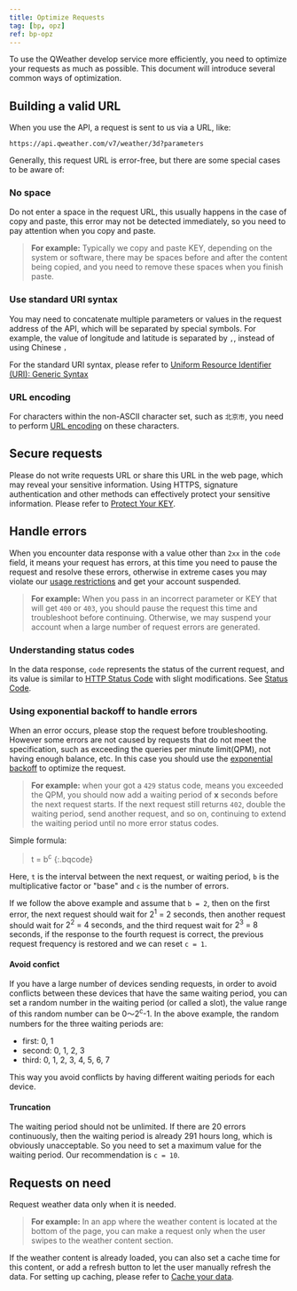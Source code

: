 ```yaml
---
title: Optimize Requests
tag: [bp, opz]
ref: bp-opz
---
```


To use the QWeather develop service more efficiently, you need to optimize your requests as much as possible. This document will introduce several common ways of optimization.

## Building a valid URL

When you use the API, a request is sent to us via a URL, like:

```
https://api.qweather.com/v7/weather/3d?parameters
```

Generally, this request URL is error-free, but there are some special cases to be aware of:

### No space

Do not enter a space in the request URL, this usually happens in the case of copy and paste, this error may not be detected immediately, so you need to pay attention when you copy and paste.

> **For example:** Typically we copy and paste KEY, depending on the system or software, there may be spaces before and after the content being copied, and you need to remove these spaces when you finish paste.

### Use standard URI syntax

You may need to concatenate multiple parameters or values in the request address of the API, which will be separated by special symbols. For example, the value of longitude and latitude is separated by `,`, instead of using Chinese `，`

For the standard URI syntax, please refer to [Uniform Resource Identifier (URI): Generic Syntax](https://datatracker.ietf.org/doc/html/rfc3986)

### URL encoding

For characters within the non-ASCII character set, such as `北京市`, you need to perform [URL encoding](https://en.wikipedia.org/wiki/Percent-encoding) on these characters.

## Secure requests

Please do not write requests URL or share this URL in the web page, which may reveal your sensitive information. Using HTTPS, signature authentication and other methods can effectively protect your sensitive information. Please refer to [Protect Your KEY](/docs/best-practices/protect-data-key/).

## Handle errors

When you encounter data response with a value other than `2xx` in the `code` field, it means your request has errors, at this time you need to pause the request and resolve these errors, otherwise in extreme cases you may violate our [usage restrictions](/en/docs/terms/restriction/) and get your account suspended.

> **For example:** When you pass in an incorrect parameter or KEY that will get `400` or `403`, you should pause the request this time and troubleshoot before continuing. Otherwise, we may suspend your account when a large number of request errors are generated.

### Understanding status codes

In the data response, `code` represents the status of the current request, and its value is similar to [HTTP Status Code](https://developer.mozilla.org/en-US/docs/web/http/status) with slight modifications. See [Status Code](/docs/resource/status-code/).

### Using exponential backoff to handle errors

When an error occurs, please stop the request before troubleshooting. However some errors are not caused by requests that do not meet the specification, such as exceeding the queries per minute limit(QPM), not having enough balance, etc. In this case you should use the [exponential backoff](https://en.wikipedia.org/wiki/Exponential_backoff) to optimize the request.

> **For example:** when your got a `429` status code, means you exceeded the QPM, you should now add a waiting period of **x** seconds before the next request starts. If the next request still returns `402`, double the waiting period, send another request, and so on, continuing to extend the waiting period until no more error status codes.

Simple formula:

> t = b<sup>c</sup>
{:.bqcode}

Here, `t` is the interval between the next request, or waiting period, `b` is the multiplicative factor or "base" and `c` is the number of errors.

If we follow the above example and assume that `b = 2`, then on the first error, the next request should wait for <span class="label code">2<sup>1</sup> = 2 seconds</span>, then another request should wait for <span class="label code">2<sup>2</sup> = 4 seconds</span>, and the third request wait for <span class="label code">2<sup>3</sup> = 8 seconds</span>, if the response to the fourth request is correct, the previous request frequency is restored and we can reset `c = 1`.

#### Avoid confict

If you have a large number of devices sending requests, in order to avoid conflicts between these devices that have the same waiting period, you can set a random number in the waiting period (or called a slot), the value range of this random number can be <span class="label code">0～2<sup>c</sup>-1</span>. In the above example, the random numbers for the three waiting periods are:

- first: 0, 1
- second: 0, 1, 2, 3
- third: 0, 1, 2, 3, 4, 5, 6, 7

This way you avoid conflicts by having different waiting periods for each device.

#### Truncation

The waiting period should not be unlimited. If there are 20 errors continuously, then the waiting period is already 291 hours long, which is obviously unacceptable. So you need to set a maximum value for the waiting period. Our recommendation is `c = 10`.

## Requests on need

Request weather data only when it is needed.

> **For example:** In an app where the weather content is located at the bottom of the page, you can make a request only when the user swipes to the weather content section.

If the weather content is already loaded, you can also set a cache time for this content, or add a refresh button to let the user manually refresh the data. For setting up caching, please refer to [Cache your data](/docs/best-practices/cache/).

